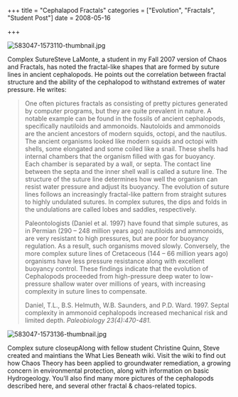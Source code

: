 +++
title = "Cephalapod Fractals"
categories = ["Evolution", "Fractals", "Student Post"]
date = 2008-05-16


+++


<img alt="583047-1573110-thumbnail.jpg" src="jpg/583047-1573110-thumbnail.jpg" />

   Complex SutureSteve LaMonte, a student in my Fall 2007 version of Chaos and Fractals, has noted the fractal-like shapes that are formed by suture lines in ancient cephalopods. He points out the correlation between fractal structure and the ability of the cephalopod to withstand extremes of water pressure. He writes:
     
<blockquote> 
One often pictures fractals as consisting of pretty pictures generated by computer programs, but they are quite prevalent in nature. A notable example can be found in the fossils of ancient cephalopods, specifically nautiloids and ammonoids. Nautoloids and ammonoids are the ancient ancestors of modern squids, octopi, and the nautilus. The ancient organisms looked like modern squids and octopi with shells, some elongated and some coiled like a snail. These shells had internal chambers that the organism filled with gas for buoyancy. Each chamber is separated by a wall, or septa. The contact line between the septa and the inner shell wall is called a suture line. The structure of the suture line determines how well the organism can resist water pressure and adjust its buoyancy. The evolution of suture lines follows an increasingly fractal-like pattern from straight sutures to highly undulated sutures. In complex sutures, the dips and folds in the undulations are called lobes and saddles, respectively.
 
Paleontologists (Daniel et al. 1997) have found that simple sutures, as in Permian (290 &ndash; 248 million years ago) nautiloids and ammonoids, are very resistant to high pressures, but are poor for buoyancy regulation. As a result, such organisms moved slowly. Conversely, the more complex suture lines of Cretaceous (144 &ndash; 66 million years ago) organisms have less pressure resistance along with excellent buoyancy control. These findings indicate that the evolution of Cephalopods proceeded from high-pressure deep water to low-pressure shallow water over millions of years, with increasing complexity in suture lines to compensate. 
 
Daniel, T.L., B.S. Helmuth, W.B. Saunders, and P.D. Ward. 1997. Septal complexity in ammonoid cephalopods increased mechanical risk and limited depth. <em>Paleobiology 23(4):470-481.</em>
 </blockquote>
                      
<img src="jpg/583047-1573136-thumbnail.jpg" alt="583047-1573136-thumbnail.jpg" />

 Complex suture closeupAlong with fellow student Christine Quinn, Steve created and maintians the What Lies Beneath wiki. Visit the wiki to find out how Chaos Theory has been applied to groundwater remediation, a growing concern in environmental protection, along with information on basic Hydrogeology. You'll also find many more pictures of the cephalopods described here, and several other fractal &amp; chaos-related topics.    
